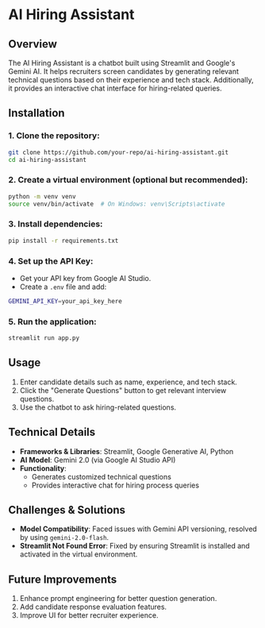 # AI Hiring Assistant

## Overview
The AI Hiring Assistant is a chatbot built using Streamlit and Google's Gemini AI. It helps recruiters screen candidates by generating relevant technical questions based on their experience and tech stack. Additionally, it provides an interactive chat interface for hiring-related queries.

## Installation

### 1. Clone the repository:
```sh
git clone https://github.com/your-repo/ai-hiring-assistant.git
cd ai-hiring-assistant
```

### 2. Create a virtual environment (optional but recommended):
```sh
python -m venv venv 
source venv/bin/activate  # On Windows: venv\Scripts\activate
```

### 3. Install dependencies:
```sh
pip install -r requirements.txt
```

### 4. Set up the API Key:
- Get your API key from Google AI Studio.
- Create a `.env` file and add:
```sh
GEMINI_API_KEY=your_api_key_here
```

### 5. Run the application:
```sh
streamlit run app.py
```

## Usage
1. Enter candidate details such as name, experience, and tech stack.
2. Click the "Generate Questions" button to get relevant interview questions.
3. Use the chatbot to ask hiring-related questions.

## Technical Details
- **Frameworks & Libraries**: Streamlit, Google Generative AI, Python
- **AI Model**: Gemini 2.0 (via Google AI Studio API)
- **Functionality**:
  - Generates customized technical questions
  - Provides interactive chat for hiring process queries

## Challenges & Solutions
- **Model Compatibility**: Faced issues with Gemini API versioning, resolved by using `gemini-2.0-flash`.
- **Streamlit Not Found Error**: Fixed by ensuring Streamlit is installed and activated in the virtual environment.

## Future Improvements
1. Enhance prompt engineering for better question generation.
2. Add candidate response evaluation features.
3. Improve UI for better recruiter experience.
